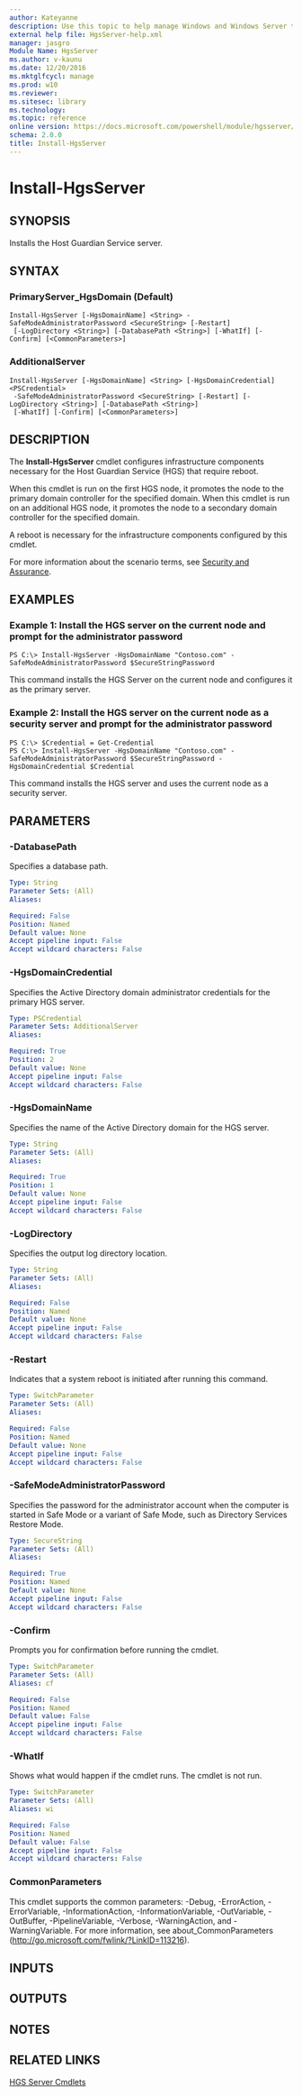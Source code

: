 ```yaml
---
author: Kateyanne
description: Use this topic to help manage Windows and Windows Server technologies with Windows PowerShell.
external help file: HgsServer-help.xml
manager: jasgro
Module Name: HgsServer
ms.author: v-kaunu
ms.date: 12/20/2016
ms.mktglfcycl: manage
ms.prod: w10
ms.reviewer: 
ms.sitesec: library
ms.technology: 
ms.topic: reference
online version: https://docs.microsoft.com/powershell/module/hgsserver/install-hgsserver?view=windowsserver2022-ps&wt.mc_id=ps-gethelp
schema: 2.0.0
title: Install-HgsServer
---
```


# Install-HgsServer

## SYNOPSIS
Installs the Host Guardian Service server.

## SYNTAX

### PrimaryServer_HgsDomain (Default)
```
Install-HgsServer [-HgsDomainName] <String> -SafeModeAdministratorPassword <SecureString> [-Restart]
 [-LogDirectory <String>] [-DatabasePath <String>] [-WhatIf] [-Confirm] [<CommonParameters>]
```

### AdditionalServer
```
Install-HgsServer [-HgsDomainName] <String> [-HgsDomainCredential] <PSCredential>
 -SafeModeAdministratorPassword <SecureString> [-Restart] [-LogDirectory <String>] [-DatabasePath <String>]
 [-WhatIf] [-Confirm] [<CommonParameters>]
```

## DESCRIPTION
The **Install-HgsServer** cmdlet configures infrastructure components necessary for the Host Guardian Service (HGS) that require reboot.

When this cmdlet is run on the first HGS node, it promotes the node to the primary domain controller for the specified domain.
When this cmdlet is run on an additional HGS node, it promotes the node to a secondary domain controller for the specified domain.

A reboot is necessary for the infrastructure components configured by this cmdlet.

For more information about the scenario terms, see [Security and Assurance](https://go.microsoft.com/fwlink/?LinkId=699209).

## EXAMPLES

### Example 1: Install the HGS server on the current node and prompt for the administrator password
```
PS C:\> Install-HgsServer -HgsDomainName "Contoso.com" -SafeModeAdministratorPassword $SecureStringPassword
```

This command installs the HGS Server on the current node and configures it as the primary server.

### Example 2: Install the HGS server on the current node as a security server and prompt for the administrator password
```
PS C:\> $Credential = Get-Credential
PS C:\> Install-HgsServer -HgsDomainName "Contoso.com" -SafeModeAdministratorPassword $SecureStringPassword -HgsDomainCredential $Credential
```

This command installs the HGS server and uses the current node as a security server.

## PARAMETERS

### -DatabasePath
Specifies a database path.

```yaml
Type: String
Parameter Sets: (All)
Aliases: 

Required: False
Position: Named
Default value: None
Accept pipeline input: False
Accept wildcard characters: False
```

### -HgsDomainCredential
Specifies the Active Directory domain administrator credentials for the primary HGS server.

```yaml
Type: PSCredential
Parameter Sets: AdditionalServer
Aliases: 

Required: True
Position: 2
Default value: None
Accept pipeline input: False
Accept wildcard characters: False
```

### -HgsDomainName
Specifies the name of the Active Directory domain for the HGS server.

```yaml
Type: String
Parameter Sets: (All)
Aliases: 

Required: True
Position: 1
Default value: None
Accept pipeline input: False
Accept wildcard characters: False
```

### -LogDirectory
Specifies the output log directory location.

```yaml
Type: String
Parameter Sets: (All)
Aliases: 

Required: False
Position: Named
Default value: None
Accept pipeline input: False
Accept wildcard characters: False
```

### -Restart
Indicates that a system reboot is initiated after running this command.

```yaml
Type: SwitchParameter
Parameter Sets: (All)
Aliases: 

Required: False
Position: Named
Default value: None
Accept pipeline input: False
Accept wildcard characters: False
```

### -SafeModeAdministratorPassword
Specifies the password for the administrator account when the computer is started in Safe Mode or a variant of Safe Mode, such as Directory Services Restore Mode.

```yaml
Type: SecureString
Parameter Sets: (All)
Aliases: 

Required: True
Position: Named
Default value: None
Accept pipeline input: False
Accept wildcard characters: False
```

### -Confirm
Prompts you for confirmation before running the cmdlet.

```yaml
Type: SwitchParameter
Parameter Sets: (All)
Aliases: cf

Required: False
Position: Named
Default value: False
Accept pipeline input: False
Accept wildcard characters: False
```

### -WhatIf
Shows what would happen if the cmdlet runs.
The cmdlet is not run.

```yaml
Type: SwitchParameter
Parameter Sets: (All)
Aliases: wi

Required: False
Position: Named
Default value: False
Accept pipeline input: False
Accept wildcard characters: False
```

### CommonParameters
This cmdlet supports the common parameters: -Debug, -ErrorAction, -ErrorVariable, -InformationAction, -InformationVariable, -OutVariable, -OutBuffer, -PipelineVariable, -Verbose, -WarningAction, and -WarningVariable. For more information, see about_CommonParameters (http://go.microsoft.com/fwlink/?LinkID=113216).

## INPUTS

## OUTPUTS

## NOTES

## RELATED LINKS

[HGS Server Cmdlets](./hgsserver.md)

